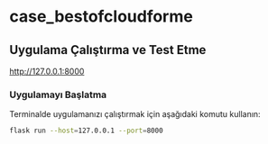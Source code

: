 # case_bestofcloudforme

## Uygulama Çalıştırma ve Test Etme

http://127.0.0.1:8000

### Uygulamayı Başlatma

Terminalde uygulamanızı çalıştırmak için aşağıdaki komutu kullanın:

```bash
flask run --host=127.0.0.1 --port=8000
